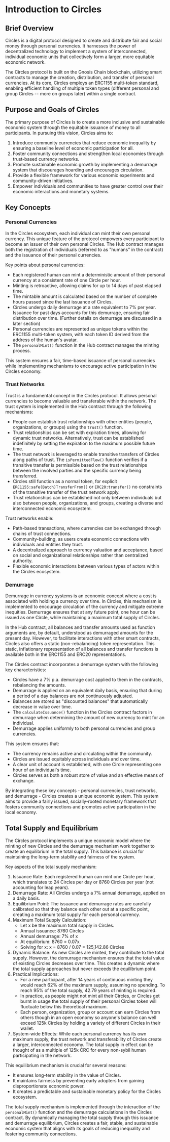 # Introduction to Circles

## Brief Overview

Circles is a digital protocol designed to create and distribute fair and social money through personal currencies. It harnesses the power of decentralized technology to implement a system of interconnected, individual economic units that collectively form a larger, more equitable economic network.

The Circles protocol is built on the Gnosis Chain blockchain, utilizing smart contracts to manage the creation, distribution, and transfer of personal currencies. At its core, Circles employs an ERC1155 multi-token standard, enabling efficient handling of multiple token types (different personal and group Circles -- more on groups later) within a single contract.

## Purpose and Goals of Circles

The primary purpose of Circles is to create a more inclusive and sustainable economic system through the equitable issuance of money to all participants. In pursuing this vision, Circles aims to:

1. Introduce community currencies that reduce economic inequality by ensuring a baseline level of economic participation for all.
2. Foster community connections and strengthen local economies through trust-based currency networks.
3. Promote sustainable economic growth by implementing a demurrage system that discourages hoarding and encourages circulation.
4. Provide a flexible framework for various economic experiments and community-driven initiatives.
5. Empower individuals and communities to have greater control over their economic interactions and monetary systems.

## Key Concepts

### Personal Currencies

In the Circles ecosystem, each individual can mint their own personal currency. This unique feature of the protocol empowers every participant to become an issuer of their own personal Circles. The Hub contract manages both the registration of individuals (referred to as "humans" in the contract) and the issuance of their personal currencies.

Key points about personal currencies:

- Each registered human can mint a deterministic amount of their personal currency at a consistent rate of one Circle per hour.
- Minting is retroactive, allowing claims for up to 14 days of past elapsed time.
- The mintable amount is calculated based on the number of complete hours passed since the last issuance of Circles.
- Circles undergo daily demurrage at a rate equivalent to 7% per year. Issuance for past days accounts for this demurrage, ensuring fair distribution over time. (Further details on demurrage are discussed in a later section)
- Personal currencies are represented as unique tokens within the ERC1155 multi-token system, with each token ID derived from the address of the human's avatar.
- The `personalMint()` function in the Hub contract manages the minting process.

This system ensures a fair, time-based issuance of personal currencies while implementing mechanisms to encourage active participation in the Circles economy.

### Trust Networks

Trust is a fundamental concept in the Circles protocol. It allows personal currencies to become valuable and transferable within the network. The trust system is implemented in the Hub contract through the following mechanisms:

- People can establish trust relationships with other entities (people, organizations, or groups) using the `trust()` function.
- Trust relationships can be set with expiration times, allowing for dynamic trust networks. Alternatively, trust can be established indefinitely by setting the expiration to the maximum possible future time.
- The trust network is leveraged to enable transitive transfers of Circles along paths of trust. The `isPermittedFlow()` function verifies if a transitive transfer is permissible based on the trust relationships between the involved parties and the specific currency being transferred.
- Circles still function as a normal token, for explicit `ERC1155:safe(Batch)TransferFrom()` or `ERC20:transfer()` no constraints of the transitive transfer of the trust network apply.
- Trust relationships can be established not only between individuals but also between people, organizations, and groups, creating a diverse and interconnected economic ecosystem.

Trust networks enable:

- Path-based transactions, where currencies can be exchanged through chains of trust connections.
- Community-building, as users create economic connections with individuals and entities they trust.
- A decentralized approach to currency valuation and acceptance, based on social and organizational relationships rather than centralized authority.
- Flexible economic interactions between various types of actors within the Circles ecosystem.

### Demurrage

Demurrage in currency systems is an economic concept where a cost is associated with holding a currency over time. In Circles, this mechanism is implemented to encourage circulation of the currency and mitigate extreme inequities. Demurrage ensures that at any future point, one hour can be issued as one Circle, while maintaining a maximum total supply of Circles.

In the Hub contract, all balances and transfer amounts used as function arguments are, by default, understood as demurraged amounts for the present day. However, to facilitate interactions with other smart contracts, Circles also offers a static (non-rebalancing) token representation. This static, inflationary representation of all balances and transfer functions is available both in the ERC1155 and ERC20 representations.

The Circles contract incorporates a demurrage system with the following key characteristics:

- Circles have a 7% p.a. demurrage cost applied to them in the contracts, rebalancing the amounts.
- Demurrage is applied on an equivalent daily basis, ensuring that during a period of a day balances are not continuously adjusted.
- Balances are stored as "discounted balances" that automatically decrease in value over time.
- The `calculateIssuance()` function in the Circles contract factors in demurrage when determining the amount of new currency to mint for an individual.
- Demurrage applies uniformly to both personal currencies and group currencies.

This system ensures that:

- The currency remains active and circulating within the community.
- Circles are issued equitably across individuals and over time.
- A clear unit of account is established, with one Circle representing one hour of an individual's time.
- Circles serves as both a robust store of value and an effective means of exchange.

By integrating these key concepts - personal currencies, trust networks, and demurrage - Circles creates a unique economic system. This system aims to provide a fairly issued, socially-rooted monetary framework that fosters community connections and promotes active participation in the local economy.

## Total Supply and Equilibrium

The Circles protocol implements a unique economic model where the minting of new Circles and the demurrage mechanism work together to create an equilibrium in the total supply. This balance is crucial for maintaining the long-term stability and fairness of the system.

Key aspects of the total supply mechanism:

1.  Issuance Rate: Each registered human can mint one Circle per hour, which translates to 24 Circles per day or 8760 Circles per year (not accounting for leap years).
2. Demurrage Rate: All Circles undergo a 7% annual demurrage, applied on a daily basis.
3. Equilibrium Point: The issuance and demurrage rates are carefully calibrated so that they balance each other out at a specific point, creating a maximum total supply for each personal currency.
4. Maximum Total Supply Calculation:
    - Let x be the maximum total supply in Circles.
    - Annual issuance: 8760 Circles
    - Annual demurrage: 7% of x
    - At equilibrium: 8760 = 0.07x
    - Solving for x: x = 8760 / 0.07 = 125,142.86 Circles
5. Dynamic Balance: As new Circles are minted, they contribute to the total supply. However, the demurrage mechanism ensures that the total value of existing Circles decreases over time. This creates a dynamic where the total supply approaches but never exceeds the equilibrium point.
6. Practical Implications:
    - For a new participant, after 14 years of continuous minting they would reach 62% of the maximum supply, assuming no spending. To reach 95% of the total supply, 42.79 years of minting is required.
    - In practice, as people might not mint all their Circles, or Circles get burnt in usage the total supply of their personal Circles token will fluctuate below this theoretical maximum.
    - Each person, organization, group or account can earn Circles from others though in an open economy so anyone's balance can well exceed 125k Circles by holding a variety of different Circles in their wallet.
7. System-wide Effects: While each personal currency has its own maximum supply, the trust network and transferability of Circles create a larger, interconnected economy. The total supply in effect can be thought of as a multiple of 125k CRC for every non-sybil human participating in the network.

This equilibrium mechanism is crucial for several reasons:

- It ensures long-term stability in the value of Circles.
- It maintains fairness by preventing early adopters from gaining disproportionate economic power.
- It creates a predictable and sustainable monetary policy for the Circles ecosystem.

The total supply mechanism is implemented through the interaction of the `personalMint()` function and the demurrage calculations in the Circles contract.
By dynamically managing the total supply through this issuance and demurrage equilibrium, Circles creates a fair, stable, and sustainable economic system that aligns with its goals of reducing inequality and fostering community connections.